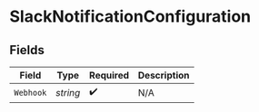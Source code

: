 # SlackNotificationConfiguration


## Fields

| Field              | Type               | Required           | Description        |
| ------------------ | ------------------ | ------------------ | ------------------ |
| `Webhook`          | *string*           | :heavy_check_mark: | N/A                |